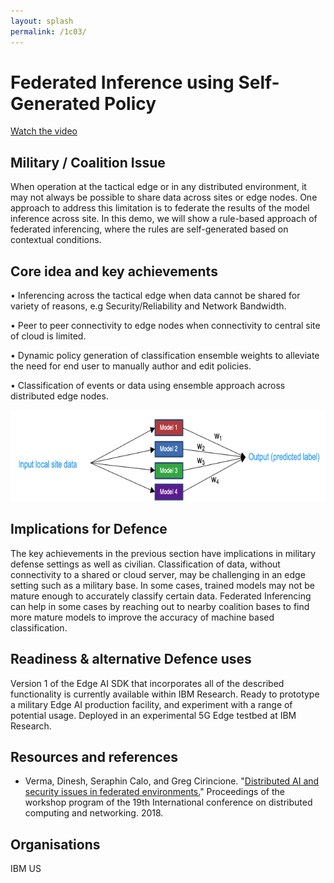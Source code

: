 ```yaml
---
layout: splash
permalink: /1c03/
---
```


# Federated Inference using Self-Generated Policy

[Watch the video](https://ibm.box.com/v/Showcase-1c03-video)

## Military / Coalition Issue
When operation at the tactical edge or in any distributed environment, it may not always be possible to share data across sites or edge nodes.    One approach to address this limitation is to federate the results of the model inference across site.  In this demo, we will show a rule-based approach of federated inferencing, where the rules are self-generated based on contextual conditions.

## Core idea and key achievements
•	Inferencing across the tactical edge when data cannot be shared for variety of reasons, e.g Security/Reliability and Network Bandwidth.

•	Peer to peer connectivity to edge nodes when connectivity to central site of cloud is limited. 

•	Dynamic policy generation of classification ensemble weights to alleviate the need for end user to manually author and edit policies.

•	Classification of events or data using ensemble approach across distributed edge nodes. 

![image info](/dais/achievements/images/1c03-fig1.png)

## Implications for Defence
The key achievements in the previous section have implications in military defense settings as well as civilian.    Classification of data, without connectivity to a shared or cloud server, may be challenging in an edge setting such as a military base.   In some cases, trained models may not be mature enough to accurately classify certain data.  Federated Inferencing can help in some cases by reaching out to nearby coalition bases to find more mature models to improve the accuracy of machine based classification.

## Readiness & alternative Defence uses
Version 1 of the Edge AI SDK that incorporates all of the described functionality is currently available within IBM Research. Ready to prototype a military Edge AI production facility, and experiment with a range of potential usage.  Deployed in an experimental 5G Edge testbed at IBM Research.



## Resources and references
* Verma, Dinesh, Seraphin Calo, and Greg Cirincione. "[Distributed AI and security issues in federated environments.](/doc-1968/)" Proceedings of the workshop program of the 19th International conference on distributed computing and networking. 2018.


## Organisations
IBM US
